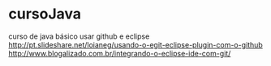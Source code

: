 # cursoJava
curso de java básico
usar github e eclipse
http://pt.slideshare.net/loianeg/usando-o-egit-eclipse-plugin-com-o-github
http://www.blogalizado.com.br/integrando-o-eclipse-ide-com-git/

